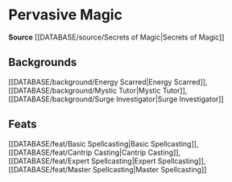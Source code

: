 ﻿---
id: '390'
name: Pervasive Magic
rarity: Common
rus_type_level: null
source: '[[DATABASE/source/Secrets of Magic|Secrets of Magic]]'
trait:
- Pervasive Magic
type: Trait

---
# Pervasive Magic

**Source** [[DATABASE/source/Secrets of Magic|Secrets of Magic]]

## Backgrounds

[[DATABASE/background/Energy Scarred|Energy Scarred]], [[DATABASE/background/Mystic Tutor|Mystic Tutor]], [[DATABASE/background/Surge Investigator|Surge Investigator]]

## Feats

[[DATABASE/feat/Basic Spellcasting|Basic Spellcasting]], [[DATABASE/feat/Cantrip Casting|Cantrip Casting]], [[DATABASE/feat/Expert Spellcasting|Expert Spellcasting]], [[DATABASE/feat/Master Spellcasting|Master Spellcasting]]